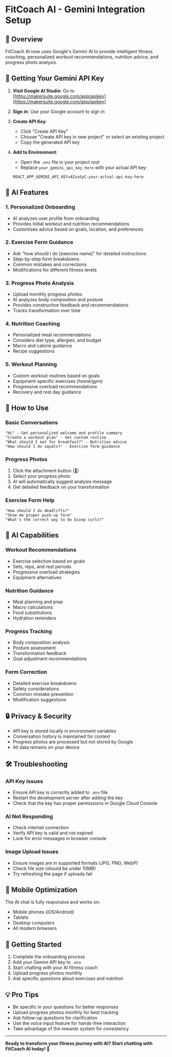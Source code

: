 # FitCoach AI - Gemini Integration Setup

## 🚀 Overview

FitCoach AI now uses Google's Gemini AI to provide intelligent fitness coaching, personalized workout recommendations, nutrition advice, and progress photo analysis.

## 🔑 Getting Your Gemini API Key

1. **Visit Google AI Studio**: Go to [https://makersuite.google.com/app/apikey](https://makersuite.google.com/app/apikey)

2. **Sign in**: Use your Google account to sign in

3. **Create API Key**: 
   - Click "Create API Key"
   - Choose "Create API key in new project" or select an existing project
   - Copy the generated API key

4. **Add to Environment**:
   - Open the `.env` file in your project root
   - Replace `your_gemini_api_key_here` with your actual API key:
   ```
   REACT_APP_GEMINI_API_KEY=AIzaSyC-your-actual-api-key-here
   ```

## 🤖 AI Features

### 1. **Personalized Onboarding**
- AI analyzes user profile from onboarding
- Provides initial workout and nutrition recommendations
- Customizes advice based on goals, location, and preferences

### 2. **Exercise Form Guidance**
- Ask "how should I do [exercise name]" for detailed instructions
- Step-by-step form breakdowns
- Common mistakes and corrections
- Modifications for different fitness levels

### 3. **Progress Photo Analysis**
- Upload monthly progress photos
- AI analyzes body composition and posture
- Provides constructive feedback and recommendations
- Tracks transformation over time

### 4. **Nutrition Coaching**
- Personalized meal recommendations
- Considers diet type, allergies, and budget
- Macro and calorie guidance
- Recipe suggestions

### 5. **Workout Planning**
- Custom workout routines based on goals
- Equipment-specific exercises (home/gym)
- Progressive overload recommendations
- Recovery and rest day guidance

## 💬 How to Use

### Basic Conversations
```
"Hi" - Get personalized welcome and profile summary
"Create a workout plan" - Get custom routine
"What should I eat for breakfast?" - Nutrition advice
"How should I do squats?" - Exercise form guidance
```

### Progress Photos
1. Click the attachment button (📎)
2. Select your progress photo
3. AI will automatically suggest analysis message
4. Get detailed feedback on your transformation

### Exercise Form Help
```
"How should I do deadlifts?"
"Show me proper push-up form"
"What's the correct way to do bicep curls?"
```

## 🎯 AI Capabilities

### **Workout Recommendations**
- Exercise selection based on goals
- Sets, reps, and rest periods
- Progressive overload strategies
- Equipment alternatives

### **Nutrition Guidance**
- Meal planning and prep
- Macro calculations
- Food substitutions
- Hydration reminders

### **Progress Tracking**
- Body composition analysis
- Posture assessment
- Transformation feedback
- Goal adjustment recommendations

### **Form Correction**
- Detailed exercise breakdowns
- Safety considerations
- Common mistake prevention
- Modification suggestions

## 🔒 Privacy & Security

- API key is stored locally in environment variables
- Conversation history is maintained for context
- Progress photos are processed but not stored by Google
- All data remains on your device

## 🛠 Troubleshooting

### API Key Issues
- Ensure API key is correctly added to `.env` file
- Restart the development server after adding the key
- Check that the key has proper permissions in Google Cloud Console

### AI Not Responding
- Check internet connection
- Verify API key is valid and not expired
- Look for error messages in browser console

### Image Upload Issues
- Ensure images are in supported formats (JPG, PNG, WebP)
- Check file size (should be under 10MB)
- Try refreshing the page if uploads fail

## 📱 Mobile Optimization

The AI chat is fully responsive and works on:
- Mobile phones (iOS/Android)
- Tablets
- Desktop computers
- All modern browsers

## 🎉 Getting Started

1. Complete the onboarding process
2. Add your Gemini API key to `.env`
3. Start chatting with your AI fitness coach
4. Upload progress photos monthly
5. Ask specific questions about exercises and nutrition

## 💡 Pro Tips

- Be specific in your questions for better responses
- Upload progress photos monthly for best tracking
- Ask follow-up questions for clarification
- Use the voice input feature for hands-free interaction
- Take advantage of the rewards system for consistency

---

**Ready to transform your fitness journey with AI? Start chatting with FitCoach AI today! 💪**